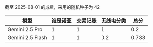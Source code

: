 截至 2025-08-01 的成绩，采用的随机种子为 42

|模型|谁是诺亚|交易记账|无线电分类|总分|
|-|-|-|-|-|
|Gemini 2.5 Pro|1|1|1|0.2|0.733
|Gemini 2.5 Flash|1|1|0.2|0.733